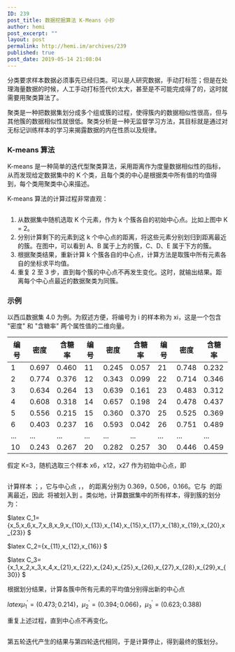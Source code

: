 ```yaml
---
ID: 239
post_title: 数据挖掘算法 K-Means 小抄
author: hemi
post_excerpt: ""
layout: post
permalink: http://hemi.im/archives/239
published: true
post_date: 2019-05-14 21:08:04
---
```

<!-- wp:paragraph -->
<p>分类要求样本数据必须事先已经归类。可以是人研究数据，手动打标签；但是在处理海量数据的时候，人工手动打标签代价太大，甚至是不可能完成得了的，这时就需要用聚类算法了。</p>
<!-- /wp:paragraph -->

<!-- wp:paragraph -->
<p>聚类是一种把数据集划分成多个组或簇的过程，使得簇内的数据相似性很高，但与其他簇的数据相似性就很低。聚类分析是一种无监督学习方法，其目标就是通过对无标记训练样本的学习来揭露数据的内在性质以及规律。</p>
<!-- /wp:paragraph -->

<!-- wp:heading {"level":3} -->
<h3>K-means 算法</h3>
<!-- /wp:heading -->

<!-- wp:paragraph -->
<p>K-means 是一种简单的迭代型聚类算法，采用距离作为度量数据相似性的指标，从而发现给定数据集中的 K 个类，且每个类的中心是根据类中所有值的均值得到，每个类用聚类中心来描述。</p>
<!-- /wp:paragraph -->

<!-- wp:paragraph -->
<p>K-means 算法的计算过程非常直观：</p>
<!-- /wp:paragraph -->

<!-- wp:image -->
<figure class="wp-block-image"><img src="https://i.loli.net/2019/05/14/5cdabc403872451498.png" alt=""/></figure>
<!-- /wp:image -->

<!-- wp:list {"ordered":true} -->
<ol><li>从数据集中随机选取 K 个元素，作为 k 个簇各自的初始中心点。比如上图中 K = 2。</li><li>分别计算剩下的元素到这 k 个中心点的距离，将这些元素分别划归到距离最近的簇。在图中，可以看到 A、B 属于上方的簇，C、D、E 属于下方的簇。</li><li>根据聚类结果，重新计算 k 个簇各自的中心点，计算方法是取簇中所有元素各自的坐标求平均值。</li><li>重复 2 至 3 步，直到每个簇的中心点不再发生变化。这时，就输出结果。距离每个中心点最近的数据聚类为同簇。</li></ol>
<!-- /wp:list -->

<!-- wp:heading {"level":3} -->
<h3>示例</h3>
<!-- /wp:heading -->

<!-- wp:paragraph -->
<p>以西瓜数据集 4.0 为例。为叙述方便，将编号为​ i 的样本称为 ​xi，这是一个包含 "密度" 和 "含糖率" 两个属性值的二维向量。</p>
<!-- /wp:paragraph -->

<!-- wp:table -->
<table class="wp-block-table"><thead><tr><th>编号</th><th>密度</th><th>含糖率</th><th>编号</th><th>密度</th><th>含糖率</th><th>编号</th><th>密度</th><th>含糖率</th></tr></thead><tbody><tr><td>1</td><td>0.697</td><td>0.460</td><td>11</td><td>0.245</td><td>0.057</td><td>21</td><td>0.748</td><td>0.232</td></tr><tr><td>2</td><td>0.774</td><td>0.376</td><td>12</td><td>0.343</td><td>0.099</td><td>22</td><td>0.714</td><td>0.346</td></tr><tr><td>3</td><td>0.634</td><td>0.264</td><td>13</td><td>0.639</td><td>0.161</td><td>23</td><td>0.483</td><td>0.312</td></tr><tr><td>4</td><td>0.608</td><td>0.318</td><td>14</td><td>0.657</td><td>0.198</td><td>24</td><td>0.478</td><td>0.437</td></tr><tr><td>5</td><td>0.556</td><td>0.215</td><td>15</td><td>0.360</td><td>0.370</td><td>25</td><td>0.525</td><td>0.369</td></tr><tr><td>6</td><td>0.403</td><td>0.237</td><td>16</td><td>0.593</td><td>0.042</td><td>26</td><td>0.751</td><td>0.489</td></tr><tr><td>...</td><td>...</td><td>...</td><td>...</td><td>...</td><td>...</td><td>...</td><td>...</td><td>...</td></tr><tr><td>10</td><td>0.243</td><td>0.267</td><td>20</td><td>0.282</td><td>0.257</td><td>30</td><td>0.446</td><td>0.459</td></tr></tbody></table>
<!-- /wp:table -->

<!-- wp:paragraph -->
<p>假定 K=3，随机选取三个样本 x6，x12，x27​ 作为初始中心点，即</p>
<!-- /wp:paragraph -->

<!-- wp:image -->
<figure class="wp-block-image"><img src="https://www.zhihu.com/equation?tex=\mu_1=(0.403;0.237)%EF%BC%8C\mu_2=(0.343;0.099%EF%BC%8C\mu_3=(0.532;0.476))" alt=""/></figure>
<!-- /wp:image -->

<!-- wp:paragraph -->
<p>计算样本 ；​，它与中心点 ，，​ 的距离分别为 0.369，0.506，0.166。它与 ​ 的距离最近，因此 ​ 将被划入到 ​。类似地，计算数据集中的所有样本，得到簇的划分为：</p>
<!-- /wp:paragraph -->

<!-- wp:shortcode -->
$latex C_1=\{x_5,x_6,x_7,x_8,x_9,x_{10},x_{13},x_{14},x_{15},x_{17},x_{18},x_{19},x_{20},x_{23}\} $
<!-- /wp:shortcode -->

<!-- wp:shortcode -->
$latex C_2=\{x_{11},x_{12},x_{16}\} $
<!-- /wp:shortcode -->

<!-- wp:shortcode -->
$latex C_3={x_1,x_2,x_3,x_4,x_{21},x_{22},x_{24},x_{25},x_{26},x_{27},x_{28},x_{29},x_{30}} $
<!-- /wp:shortcode -->

<!-- wp:paragraph -->
<p>根据划分结果，计算各簇中所有元素的平均值分别得出新的中心点</p>
<!-- /wp:paragraph -->

<!-- wp:shortcode -->
$latex \mu^\prime_1=(0.473;0.214)，\mu^\prime_2=(0.394;0.066)，\mu^\prime_3=(0.623;0.388)$
<!-- /wp:shortcode -->

<!-- wp:paragraph -->
<p>重复上述过程，直到中心点不再变化。</p>
<!-- /wp:paragraph -->

<!-- wp:image -->
<figure class="wp-block-image"><img src="https://i.loli.net/2019/05/14/5cdabc4065e2825404.png" alt=""/></figure>
<!-- /wp:image -->

<!-- wp:paragraph -->
<p>第五轮迭代产生的结果与第四轮迭代相同，于是计算停止，得到最终的簇划分。</p>
<!-- /wp:paragraph -->

<!-- wp:paragraph -->
<p></p>
<!-- /wp:paragraph -->